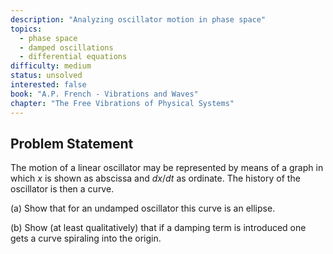 ```yaml
---
description: "Analyzing oscillator motion in phase space"
topics:
  - phase space
  - damped oscillations
  - differential equations
difficulty: medium
status: unsolved
interested: false
book: "A.P. French - Vibrations and Waves"
chapter: "The Free Vibrations of Physical Systems"
---
```


## Problem Statement
The motion of a linear oscillator may be represented by means of a graph in which $x$ is shown as abscissa and $dx/dt$ as ordinate. The history of the oscillator is then a curve.

(a) Show that for an undamped oscillator this curve is an ellipse.

(b) Show (at least qualitatively) that if a damping term is introduced one gets a curve spiraling into the origin.